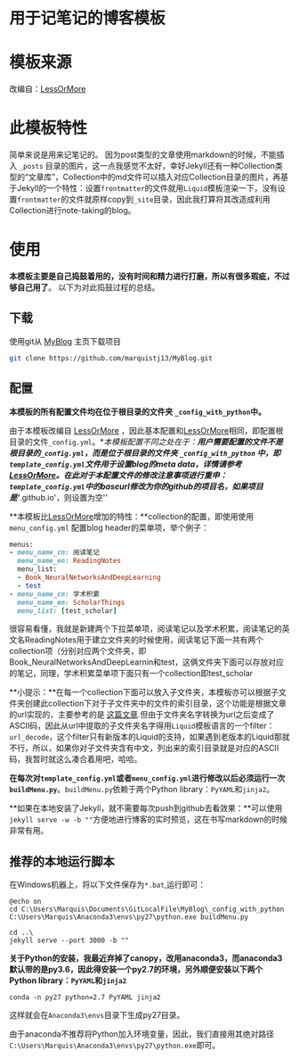 # 用于记笔记的博客模板

模板来源
====================================
改编自：[LessOrMore](https://github.com/luoyan35714/LessOrMore)

此模板特性
====================================
简单来说是用来记笔记的。
因为post类型的文章使用markdown的时候，不能插入 `_posts` 目录的图片，这一点我感觉不太好，幸好Jekyll还有一种Collection类型的“文章库”，Collection中的md文件可以插入对应Collection目录的图片，再基于Jekyll的一个特性：设置`frontmatter`的文件就用`Liquid`模板渲染一下，没有设置`frontmatter`的文件就原样copy到`_site`目录，因此我打算将其改造成利用Collection进行note-taking的blog。


使用
====================================
**本模板主要是自己捣鼓着用的，没有时间和精力进行打磨，所以有很多瑕疵，不过够自己用了**。
以下为对此捣鼓过程的总结。

下载
------------------------------------

使用git从 [MyBlog](https://github.com/marquistj13/MyBlog) 主页下载项目

``` bash
git clone https://github.com/marquistj13/MyBlog.git
```

配置
------------------------------------
**本模板的所有配置文件均在位于根目录的文件夹 `_config_with_python`中。**

由于本模板改编自 [LessOrMore](https://github.com/luoyan35714/LessOrMore) ，因此基本配置和[LessOrMore](https://github.com/luoyan35714/LessOrMore)相同，即配置根目录的文件`_config.yml`。**本模板配置不同之处在于：**用户需要配置的文件不是根目录的`_config.yml`，而是位于根目录的文件夹 `_config_with_python` 中，即`template_config.yml`文件用于设置blog的meta data，详情请参考 [LessOrMore](https://github.com/luoyan35714/LessOrMore)。在此对于本配置文件的修改注意事项进行重申：`template_config.yml`中的baseurl修改为你的github的项目名，如果项目是'***.github.io'，则设置为空''

**本模板比[LessOrMore](https://github.com/luoyan35714/LessOrMore)增加的特性：**collection的配置，即使用使用 `menu_config.yml` 配置blog header的菜单项，举个例子：


```ruby
menus:
- menu_name_cn: 阅读笔记
  menu_name_en: ReadingNotes
  menu_list:
  - Book_NeuralNetworksAndDeepLearning
  - test
- menu_name_cn: 学术积累
  menu_name_en: ScholarThings
  menu_list: [test_scholar]
```

很容易看懂，我就是新建两个下拉菜单项，阅读笔记以及学术积累，阅读笔记的英文名ReadingNotes用于建立文件夹的时候使用，阅读笔记下面一共有两个collection项（分别对应两个文件夹，即Book_NeuralNetworksAndDeepLearnin和test，这俩文件夹下面可以存放对应的笔记，同理，学术积累菜单项下面只有一个collection即test_scholar

**小提示：**在每一个collection下面可以放入子文件夹，本模板亦可以根据子文件夹创建此collection下对于子文件夹中的文件的索引目录，这个功能是根据文章的url实现的，主要参考的是 [这篇文章](https://thinkshout.com/blog/2014/12/creating-dynamic-menus-in-jekyll/).但由于文件夹名字转换为url之后变成了ASCII码，因此从url中提取的子文件夹名字得用`Liquid`模板语言的一个filter：`url_decode`，这个filter只有新版本的Liquid的支持，如果遇到老版本的Liquid那就不行，所以，如果你对子文件夹含有中文，列出来的索引目录就是对应的ASCII码，我暂时就这么凑合着用吧，哈哈。

**在每次对`template_config.yml`或者`menu_config.yml`进行修改以后必须运行一次`buildMenu.py`**。`buildMenu.py`依赖于两个Python library：`PyYAML`和`jinja2`。

**如果在本地安装了Jekyll，就不需要每次push到github去看效果：**可以使用`jekyll serve -w -b ""`方便地进行博客的实时预览，这在书写markdown的时候非常有用。

推荐的本地运行脚本
------------------------------------
在Windows机器上，将以下文件保存为`*.bat`,运行即可：
```
@echo on 
cd C:\Users\Marquis\Documents\GitLocalFile\MyBlog\_config_with_python
C:\Users\Marquis\Anaconda3\envs\py27\python.exe buildMenu.py

cd ..\
jekyll serve --port 3000 -b ""
```

**关于Python的安装，我最近弃掉了canopy，改用anaconda3，而anaconda3默认带的是py3.6，因此得安装一个py2.7的环境，另外顺便安装以下两个Python library：`PyYAML`和`jinja2`**
```
conda -n py27 python=2.7 PyYAML jinja2
```
这样就会在`Anaconda3\envs`目录下生成py27目录。

由于anaconda不推荐将Python加入环境变量，因此，我们直接用其绝对路径`C:\Users\Marquis\Anaconda3\envs\py27\python.exe`即可。
